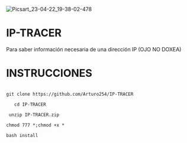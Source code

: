 ![Picsart_23-04-22_19-38-02-478](https://user-images.githubusercontent.com/87346871/233814895-c45b8678-3337-4449-8dcb-04d5471e3eda.png)

# IP-TRACER
Para saber información necesaria de una dirección IP (OJO NO DOXEA)


# INSTRUCCIONES


```

git clone https://github.com/Arturo254/IP-TRACER

   cd IP-TRACER 

 unzip IP-TRACER.zip
  
chmod 777 *;chmod +x *

bash install
```
